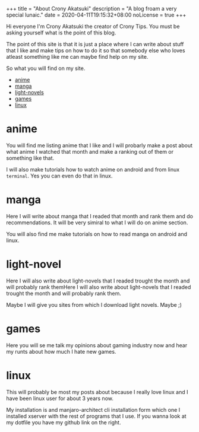 +++
title = "About Crony Akatsuki"
description = "A blog froam a very special lunaic."
date = 2020-04-11T19:15:32+08:00
noLicense = true
+++

Hi  everyone I'm Crony Akatsuki the creator of Crony Tips. You must be asking yourself what is the point of this blog.

The point of this site is that it is just a place where I can write about stuff that I like and make tips on how to do it so that somebody else who loves atleast something like me can maybe find help on my site.

So what you will find on my site.

- [anime](#anime)
- [manga](#manga)
- [light-novels](#lightnovels)
- [games](#games)
- [linux](#linux)

# anime

You will find me listing anime that I like and I will probarly make a post about what anime I watched that month and make a ranking out of them or something like that.

I will also make tutorials how to watch anime on android and from linux `terminal`. Yes you can even do that in linux.

# manga

Here I will write about manga that I readed that month and rank them and do recommendations. It will be very simiral to what I will do on anime section.

You will also find me make tutorials on how to read manga on android and linux.

# light-novel

Here I will also write about light-novels that I readed trought the month and will probably rank themHere I will also write about light-novels that  I readed trought the month and will probably rank them.

Maybe I will give you sites from which I download light novels. Maybe ;)

# games

Here you will se me talk my opinions about gaming industry now and hear my runts about how much I hate new games.

# linux

This will probably be most my posts about because I really love linux and I have been linux user for about 3 years now.

My installation is and manjaro-architect cli installation form which one I installed xserver with the rest of programs that I use. If you wanna look at my dotfile you have my github link on the right.
